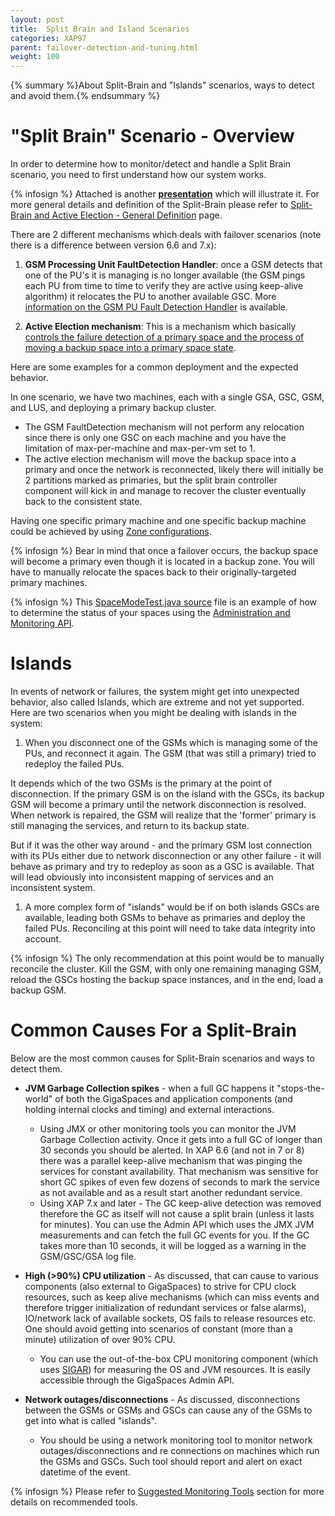 ```yaml
---
layout: post
title:  Split Brain and Island Scenarios
categories: XAP97
parent: failover-detection-and-tuning.html
weight: 100
---
```


{% summary %}About Split-Brain and "Islands" scenarios, ways to detect and avoid them.{% endsummary %}

# "Split Brain" Scenario - Overview

In order to determine how to monitor/detect and handle a Split Brain scenario, you need to first understand how our system works.

{% infosign %} Attached is another [**presentation**](/presentation_files/Service-grid-FDH%20and%20SplitBrain.pdf) which will illustrate it. For more general details and definition of the Split-Brain please refer to [Split-Brain and Active Election - General Definition](./split-brain-and-active-election---general-definition.html) page.

There are 2 different mechanisms which deals with failover scenarios (note there is a difference between version 6.6 and 7.x):

1) **GSM Processing Unit FaultDetection Handler**: once a GSM detects that one of the PU's it is managing is no longer available (the GSM pings each PU from time to time to verify they are active using keep-alive algorithm) it relocates the PU to another available GSC. More
[information on the GSM PU Fault Detection Handler](./configuring-the-processing-unit-sla.html#ConfiguringtheProcessingUnitSLA-MonitoringtheLivenessofProcessingUnitInstances) is available.

2) **Active Election mechanism**:
This is a mechanism which basically [controls the failure detection of a primary space and the process of moving a backup space into a primary space state](./split-brain-and-active-election---general-definition.html).

Here are some examples for a common deployment and the expected behavior.

In one scenario, we have two machines, each with a single GSA, GSC, GSM, and LUS, and deploying a primary backup cluster.

- The GSM FaultDetection mechanism will not perform any relocation since there is only one GSC on each machine and you have the limitation of max-per-machine and max-per-vm set to 1.
- The active election mechanism will move the backup space into a primary and once the network is reconnected, likely there will initially be 2 partitions marked as primaries, but the split brain controller component will kick in and manage to recover the cluster eventually back to the consistent state.

Having one specific primary machine and one specific backup machine could be achieved by using [Zone configurations](./configuring-the-processing-unit-sla.html).

{% infosign %} Bear in mind that once a failover occurs, the backup space will become a primary even though it is located in a backup zone. You will have to manually relocate the spaces back to their originally-targeted primary machines.

{% infosign %} This [SpaceModeTest.java source](/download_files/SpaceModeTest.java) file is an example of how to determine the status of your spaces using the [Administration and Monitoring API](./administration-and-monitoring-api.html).

# Islands

In events of network or failures, the system might get into unexpected behavior, also called Islands, which are extreme and not yet supported. Here are two scenarios when you might be dealing with islands in the system:

1. When you disconnect one of the GSMs which is managing some of the PUs, and reconnect it again. The GSM (that was still a primary) tried to redeploy the failed PUs.

It depends which of the two GSMs is the primary at the point of disconnection. If the primary GSM is on the island with the GSCs, its backup GSM will become a primary until the network disconnection is resolved. When network is repaired, the GSM will realize that the 'former' primary is still managing the services, and return to its backup state.

But if it was the other way around - and the primary GSM lost connection with its PUs either due to network disconnection or any other failure - it will behave as primary and try to redeploy as soon as a GSC is available. That will lead obviously into inconsistent mapping of services and an inconsistent system.

1. A more complex form of "islands" would be if on both islands GSCs are available, leading both GSMs to behave as primaries and deploy the failed PUs. Reconciling at this point will need to take data integrity into account.

{% infosign %} The only recommendation at this point would be to manually reconcile the cluster. Kill the GSM, with only one remaining managing GSM, reload the GSCs hosting the backup space instances, and in the end, load a backup GSM.

# Common Causes For a Split-Brain

Below are the most common causes for Split-Brain scenarios and ways to detect them.

- **JVM Garbage Collection spikes** - when a full GC happens it "stops-the-world" of both the GigaSpaces and application components (and holding internal clocks and timing) and external interactions.
    - Using JMX or other monitoring tools you can monitor the JVM Garbage Collection activity. Once it gets into a full GC of longer than 30 seconds you should be alerted. In XAP 6.6 (and not in 7 or 8) there was a parallel keep-alive mechanism that was pinging the services for constant availability. That mechanism was sensitive for short GC spikes of even few dozens of seconds to mark the service as not available and as a result start another redundant service.
    - Using XAP 7.x and later - The GC keep-alive detection was removed therefore the GC as itself will not cause a split brain (unless it lasts for minutes). You can use the Admin API which uses the JMX JVM measurements and can fetch the full GC events for you. If the GC takes more than 10 seconds, it will be logged as a warning in the GSM/GSC/GSA log file.

- **High (>90%) CPU utilization** - As discussed, that can cause to various components (also external to GigaSpaces) to strive for CPU clock resources, such as keep alive mechanisms (which can miss events and therefore trigger initialization of redundant services or false alarms), IO/network lack of available sockets, OS fails to release resources etc. One should avoid getting into scenarios of constant (more than a minute) utilization of over 90% CPU.
    - You can use the out-of-the-box CPU monitoring component (which uses [SIGAR](http://www.hyperic.com/products/sigar)) for measuring the OS and JVM resources. It is easily accessible through the GigaSpaces Admin API.

- **Network outages/disconnections** - As discussed, disconnections between the GSMs or GSMs and GSCs can cause any of the GSMs to get into what is called "islands".
    - You should be using a network monitoring tool to monitor network outages/disconnections and re connections on machines which run the GSMs and GSCs. Such tool should report and alert on exact datetime of the event.

{% infosign %} Please refer to [Suggested Monitoring Tools](./suggested-monitoring-tools.html) section for more details on recommended tools.
